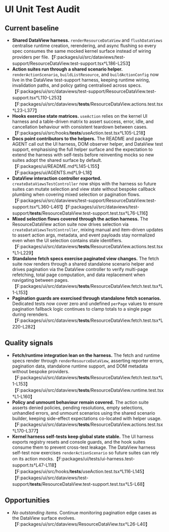 # UI Unit Test Audit

## Current baseline

- **Shared DataView harness.** `renderResourceDataView` and `flushDataViews` centralise runtime creation, rerendering, and async flushing so every spec consumes the same mocked kernel surface instead of wiring providers per file.【F:packages/ui/src/dataviews/test-support/ResourceDataView.test-support.tsx†L186-L253】
- **Action suites run through a shared scenario helper.** `renderActionScenario`, `buildListResource`, and `buildActionConfig` now live in the DataView test-support harness, keeping runtime wiring, invalidation paths, and policy gating centralised across specs.【F:packages/ui/src/dataviews/test-support/ResourceDataView.test-support.tsx†L110-L253】【F:packages/ui/src/dataviews/**tests**/ResourceDataView.actions.test.tsx†L23-L377】
- **Hooks exercise state matrices.** `useAction` relies on the kernel UI harness and a table-driven matrix to assert success, error, idle, and cancellation behaviour with consistent teardown between cases.【F:packages/ui/src/hooks/**tests**/useAction.test.tsx†L105-L218】
- **Docs point contributors to the helpers.** The README and package AGENT call out the UI harness, DOM observer helper, and DataView test support, emphasising the full helper surface and the expectation to extend the harness with self-tests before reinventing mocks so new suites adopt the shared surface by default.【F:packages/ui/README.md†L145-L155】【F:packages/ui/AGENTS.md†L9-L18】
- **DataView interaction controller exported.** `createDataViewsTestController` now ships with the harness so future suites can mutate selection and view state without bespoke callback plumbing when covering mixed selection or pagination flows.【F:packages/ui/src/dataviews/test-support/ResourceDataView.test-support.tsx†L360-L461】【F:packages/ui/src/dataviews/test-support/**tests**/ResourceDataView.test-support.test.tsx†L76-L116】
- **Mixed selection flows covered through the action harness.** The ResourceDataView action suite now drives selection via `createDataViewsTestController`, mixing manual and item-driven updates to assert action args, metadata, and event payloads stay normalized even when the UI selection contains stale identifiers.【F:packages/ui/src/dataviews/**tests**/ResourceDataView.actions.test.tsx†L1-L229】
- **Standalone fetch specs exercise paginated view changes.** The fetch suite now renders through a shared standalone scenario helper and drives pagination via the DataView controller to verify multi-page refetching, total page computation, and data replacement when navigating between pages.【F:packages/ui/src/dataviews/**tests**/ResourceDataView.fetch.test.tsx†L1-L153】
- **Pagination guards are exercised through standalone fetch scenarios.** Dedicated tests now cover zero and undefined `perPage` values to ensure pagination fallback logic continues to clamp totals to a single page during rerenders.【F:packages/ui/src/dataviews/**tests**/ResourceDataView.fetch.test.tsx†L220-L282】

## Quality signals

- **Fetch/runtime integration lean on the harness.** The fetch and runtime specs render through `renderResourceDataView`, asserting reporter errors, pagination data, standalone runtime support, and DOM metadata without bespoke providers.【F:packages/ui/src/dataviews/**tests**/ResourceDataView.fetch.test.tsx†L1-L153】【F:packages/ui/src/dataviews/**tests**/ResourceDataView.runtime.test.tsx†L1-L160】
- **Policy and unmount behaviour remain covered.** The action suite asserts denied policies, pending resolutions, empty selections, unhandled errors, and unmount scenarios using the shared scenario builder, keeping side-effect expectations co-located with helper usage.【F:packages/ui/src/dataviews/**tests**/ResourceDataView.actions.test.tsx†L170-L377】
- **Kernel harness self-tests keep global state stable.** The UI harness exports registry resets and console guards, and the hook suites consume them to prevent cross-test leakage. The DataView harness self-test now exercises `renderActionScenario` so future suites can rely on its action mocks.【F:packages/ui/tests/ui-harness.test-support.ts†L47-L118】【F:packages/ui/src/hooks/**tests**/useAction.test.tsx†L116-L145】【F:packages/ui/src/dataviews/test-support/**tests**/ResourceDataView.test-support.test.tsx†L5-L68】

## Opportunities

- _No outstanding items._ Continue monitoring pagination edge cases as the DataView surface evolves.【F:packages/ui/src/dataviews/ResourceDataView.tsx†L26-L40】
